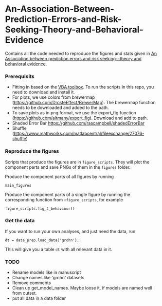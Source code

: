 # An-Association-Between-Prediction-Errors-and-Risk-Seeking-Theory-and-Behavioral-Evidence

Contains all the code needed to reproduce the figures and stats given in [An Association between prediction errors and risk seeking--theory and behavioral evidence](https://www.biorxiv.org/content/10.1101/2020.04.29.067751v2.full).

### Prerequisits

* Fitting in based on the [VBA toolbox](https://mbb-team.github.io/VBA-toolbox/). To run the scripts in this repo, you need to download and install it.
* For plots, we use colors from brewermap (https://github.com/DrosteEffect/BrewerMap). The brewermap function needs to be downloaded and added to the path.
* To save plots as in png format, we use the export_fig function (https://github.com/altmany/export_fig). Download and add to path.
* Shaded Error Bar https://github.com/raacampbell/shadedErrorBar
* Shuffle (https://www.mathworks.com/matlabcentral/fileexchange/27076-shuffle)

### Reproduce the figures

Scripts that produce the figures are in `figure_scripts`. They will plot the component parts and save PNGs of them in the `figures` folder.

Produce the component parts of all figures by running 

```
main_figures
```

Produce the component parts of a single figure by running the corresponding function from `+figure_scripts`, for example

```
figure_scripts.fig_2_behaviour()
```

### Get the data

If you want to run your own analyses, and just need the data, run

```
dt = data_prep.load_data('grohn');
```

This will give you a table `dt` with all relevant data in it.


### TODO

* Rename models like in manuscript
* Change names like 'grohn' datasets
* Remove comments
* Clean up get_model_names. Maybe loose it, if models are named well from outset.
* put all data in a data folder

